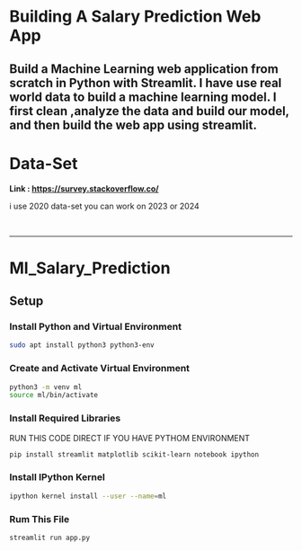 # Building A Salary Prediction Web App 

Build a Machine Learning web application from scratch in Python with Streamlit. I have use real world data to build a machine learning model. I first clean ,analyze the data and build our model, and then build the web app using streamlit.
-------------------------------------------------------------------------------------------------------------------------------------------------------------------------------------------------------

# Data-Set 
**Link : https://survey.stackoverflow.co/**

i use 2020 data-set you can work on 2023 or 2024

<br>

_______________________________________________________________________________________________________________________________________________________________________________________________________
# Ml_Salary_Prediction

## Setup

### Install Python and Virtual Environment

```bash
sudo apt install python3 python3-env
```

### Create and Activate Virtual Environment

```bash
python3 -m venv ml
source ml/bin/activate
```

### Install Required Libraries
RUN THIS CODE DIRECT IF YOU HAVE PYTHOM ENVIRONMENT 

```bash
pip install streamlit matplotlib scikit-learn notebook ipython
```

### Install IPython Kernel

```bash
ipython kernel install --user --name=ml
```


### Rum This File 
```bash
streamlit run app.py 
```

<br>
